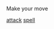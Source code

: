Make your move

[attack](https://github.com/seanewest/rpg/blob/master/moves/assa.md)
[spell](undefined/asss.md)
